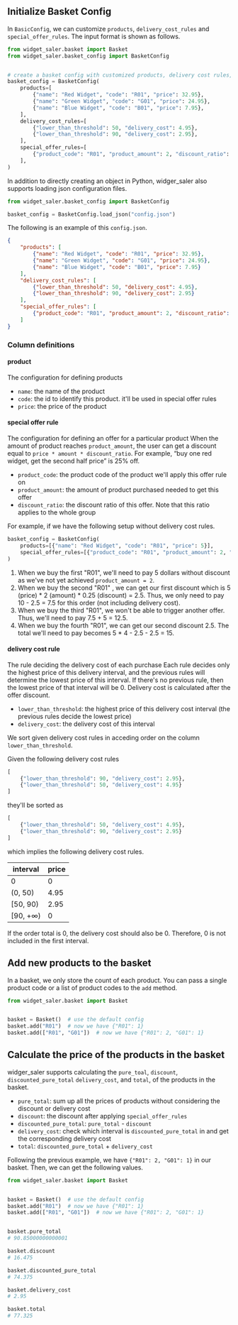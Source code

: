 ## Initialize Basket Config

In `BasicConfig`, we can customize `products`, `delivery_cost_rules` and `special_offer_rules`. The input format is shown as follows.


```python
from widget_saler.basket import Basket
from widget_saler.basket_config import BasketConfig


# create a basket config with customized products, delivery cost rules, and special offer rules
basket_config = BasketConfig(
    products=[
        {"name": "Red Widget", "code": "R01", "price": 32.95},
        {"name": "Green Widget", "code": "G01", "price": 24.95},
        {"name": "Blue Widget", "code": "B01", "price": 7.95},
    ],
    delivery_cost_rules=[
        {"lower_than_threshold": 50, "delivery_cost": 4.95},
        {"lower_than_threshold": 90, "delivery_cost": 2.95},
    ],
    special_offer_rules=[
        {"product_code": "R01", "product_amount": 2, "discount_ratio": 0.25}
    ],
)
```

In addition to directly creating an object in Python, widger_saler also supports loading json configuration files.

```python
from widget_saler.basket_config import BasketConfig

basket_config = BasketConfig.load_json("config.json")
```

The following is an example of this `config.json`.

```json
{
    "products": [
        {"name": "Red Widget", "code": "R01", "price": 32.95},
        {"name": "Green Widget", "code": "G01", "price": 24.95},
        {"name": "Blue Widget", "code": "B01", "price": 7.95}
    ],
    "delivery_cost_rules": [
        {"lower_than_threshold": 50, "delivery_cost": 4.95},
        {"lower_than_threshold": 90, "delivery_cost": 2.95}
    ],
    "special_offer_rules": [
        {"product_code": "R01", "product_amount": 2, "discount_ratio": 0.25}
    ]
}

```

### Column definitions

#### product

The configuration for defining products

* `name`: the name of the product
* `code`: the id to identify this product. it'll be used in special offer rules
* `price`: the price of the product

#### special offer rule

The configuration for defining an offer for a particular product
When the amount of product reaches `product_amount`, the user can get a discount equal to `price * amount * discount_ratio`. For example, “buy one red widget, get the second half price” is 25% off.

* `product_code`: the product code of the product we'll apply this offer rule on
* `product_amount`: the amount of product purchased needed to get this offer
* `discount_ratio`: the discount ratio of this offer. Note that this ratio applies to the whole group

For example, if we have the following setup without delivery cost rules.

```python
basket_config = BasketConfig(
    products=[{"name": "Red Widget", "code": "R01", "price": 5}],
    special_offer_rules=[{"product_code": "R01", "product_amount": 2, "discount_ratio": 0.25}],
)
```

1. When we buy the first "R01", we'll need to pay 5 dollars without discount as we've not yet achieved `product_amount = 2`.
2. When we buy the second "R01" , we can get our first discount which is 5 (price) * 2 (amount) * 0.25 (discount) = 2.5. Thus, we only need to pay 10 - 2.5 = 7.5 for this order (not including delivery cost).
3. When we buy the third "R01", we won't be able to trigger another offer. Thus, we'll need to pay 7.5 + 5 = 12.5.
4. When we buy the fourth "R01", we can get our second discount 2.5. The total we'll need to pay becomes 5 * 4 - 2.5 - 2.5 = 15.

#### delivery cost rule

The rule deciding the delivery cost of each purchase
Each rule decides only the highest price of this delivery interval, and the previous rules will determine the lowest price of this interval. If there's no previous rule, then the lowest price of that interval will be 0.
Delivery cost is calculated after the offer discount.

* `lower_than_threshold`: the highest price of this delivery cost interval (the previous rules decide the lowest price)
* `delivery_cost`: the delivery cost of this interval

We sort given delivery cost rules in acceding order on the column `lower_than_threshold`.

Given the following delivery cost rules

```python
[
    {"lower_than_threshold": 90, "delivery_cost": 2.95},
    {"lower_than_threshold": 50, "delivery_cost": 4.95}
]
```

they'll be sorted as

```python
[
    {"lower_than_threshold": 50, "delivery_cost": 4.95},
    {"lower_than_threshold": 90, "delivery_cost": 2.95}
]
```

which implies the following delivery cost rules.


| interval | price |
| --- | --- |
| 0 | 0 |
| (0, 50) | 4.95 |
| [50, 90) | 2.95 |
| [90, +∞)  | 0 |

If the order total is 0, the delivery cost should also be 0. Therefore, 0 is not included in the first interval.

## Add new products to the basket

In a basket, we only store the count of each product. You can pass a single product code or a list of product codes to the `add` method.

```python
from widget_saler.basket import Basket


basket = Basket()  # use the default config
basket.add("R01")  # now we have {"R01": 1}
basket.add(["R01", "G01"])  # now we have {"R01": 2, "G01": 1}
```

## Calculate the price of the products in the basket

widger_saler supports calculating the `pure_toal`, `discount`, `discounted_pure_total` `delivery_cost`,  and `total`,  of the products in the basket.

* `pure_total`: sum up all the prices of products without considering the discount or delivery cost
* `discount`: the discount after applying `special_offer_rules`
* `discounted_pure_total`: `pure_total` - `discount`
* `delivery_cost`: check which interval is `discounted_pure_total` in and get the corresponding delivery cost
* `total`: `discounted_pure_total` + `delivery_cost`

Following the previous example, we have `{"R01": 2, "G01": 1}` in our basket. Then, we can get the following values.

```python
from widget_saler.basket import Basket


basket = Basket()  # use the default config
basket.add("R01")  # now we have {"R01": 1}
basket.add(["R01", "G01"])  # now we have {"R01": 2, "G01": 1}


basket.pure_total
# 90.85000000000001

basket.discount
# 16.475

basket.discounted_pure_total
# 74.375

basket.delivery_cost
# 2.95

basket.total
# 77.325
```
